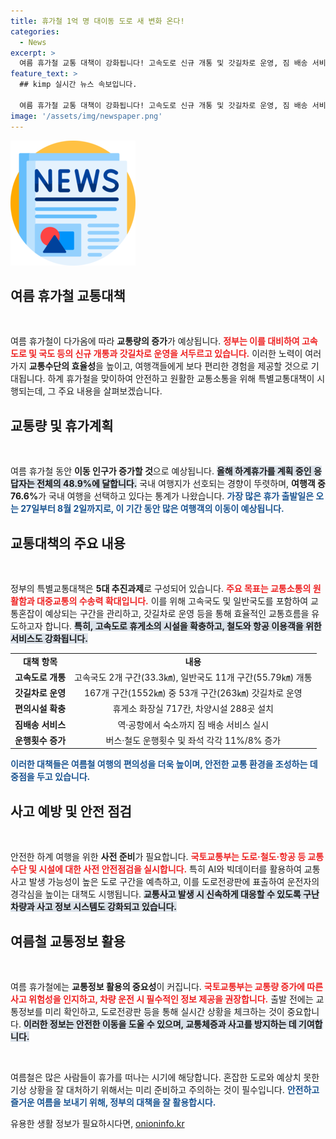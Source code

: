 ```yaml
---
title: 휴가철 1억 명 대이동 도로 새 변화 온다!
categories:
  - News
excerpt: >
  여름 휴가철 교통 대책이 강화됩니다! 고속도로 신규 개통 및 갓길차로 운영, 짐 배송 서비스까지. 이번 대책으로 약 1억 명 이상 이동하는 여름, 안전하고 편리한 여행을 만끽하세요!
feature_text: >
  ## kimp 실시간 뉴스 속보입니다.

  여름 휴가철 교통 대책이 강화됩니다! 고속도로 신규 개통 및 갓길차로 운영, 짐 배송 서비스까지. 이번 대책으로 약 1억 명 이상 이동하는 여름, 안전하고 편리한 여행을 만끽하세요!
image: '/assets/img/newspaper.png'
---
```


<p><img src="/assets/img/newspaper.png" alt="kimplant 속보" /></p>

<h2 data-ke-size="size26">여름 휴가철 교통대책</h2>

<p data-ke-size="size16">&nbsp;</p>

<p>여름 휴가철이 다가옴에 따라 <strong>교통량의 증가</strong>가 예상됩니다. <b><span style="color: #ee2323;">정부는 이를 대비하여 고속도로 및 국도 등의 신규 개통과 갓길차로 운영을 서두르고 있습니다.</span></b> 이러한 노력이 여러 가지 <strong>교통수단의 효율성</strong>을 높이고, 여행객들에게 보다 편리한 경험을 제공할 것으로 기대됩니다. 하계 휴가철을 맞이하여 안전하고 원활한 교통소통을 위해 특별교통대책이 시행되는데, 그 주요 내용을 살펴보겠습니다.</p>

<h2 data-ke-size="size26">교통량 및 휴가계획</h2>

<p data-ke-size="size16">&nbsp;</p>

<p>여름 휴가철 동안 <strong>이동 인구가 증가할 것</strong>으로 예상됩니다. <b><span style="background-color: #21538527;">올해 하계휴가를 계획 중인 응답자는 전체의 48.9%에 달합니다.</span></b> 국내 여행지가 선호되는 경향이 뚜렷하며, <strong>여행객 중 76.6%</strong>가 국내 여행을 선택하고 있다는 통계가 나왔습니다. <b><span style="color: #1a5490;">가장 많은 휴가 출발일은 오는 27일부터 8월 2일까지로, 이 기간 동안 많은 여행객의 이동이 예상됩니다.</span></b></p>

<h2 data-ke-size="size26">교통대책의 주요 내용</h2>

<p data-ke-size="size16">&nbsp;</p>

<p>정부의 특별교통대책은 <strong>5대 추진과제</strong>로 구성되어 있습니다. <b><span style="color: #ee2323;">주요 목표는 교통소통의 원활함과 대중교통의 수송력 확대입니다.</span></b> 이를 위해 고속국도 및 일반국도를 포함하여 교통혼잡이 예상되는 구간을 관리하고, 갓길차로 운영 등을 통해 효율적인 교통흐름을 유도하고자 합니다. <b><span style="background-color: #21538527;">특히, 고속도로 휴게소의 시설을 확충하고, 철도와 항공 이용객을 위한 서비스도 강화됩니다.</span></b></p>

<table style="width: 100%;">
<tr>
<td style="text-align: center; height: 17px;"><b>대책 항목</b></td>
<td style="text-align: center; height: 17px;"><b>내용</b></td>
</tr>
<tr>
<td style="text-align: center; height: 17px;"><b>고속도로 개통</b></td>
<td style="text-align: center; height: 17px;">고속국도 2개 구간(33.3㎞), 일반국도 11개 구간(55.79㎞) 개통</td>
</tr>
<tr>
<td style="text-align: center; height: 17px;"><b>갓길차로 운영</b></td>
<td style="text-align: center; height: 17px;">167개 구간(1552㎞) 중 53개 구간(263㎞) 갓길차로 운영</td>
</tr>
<tr>
<td style="text-align: center; height: 17px;"><b>편의시설 확충</b></td>
<td style="text-align: center; height: 17px;">휴게소 화장실 717칸, 차양시설 288곳 설치</td>
</tr>
<tr>
<td style="text-align: center; height: 17px;"><b>짐배송 서비스</b></td>
<td style="text-align: center; height: 17px;">역·공항에서 숙소까지 짐 배송 서비스 실시</td>
</tr>
<tr>
<td style="text-align: center; height: 17px;"><b>운행횟수 증가</b></td>
<td style="text-align: center; height: 17px;">버스·철도 운행횟수 및 좌석 각각 11%/8% 증가</td>
</tr>
</table>

<p><b><span style="color: #1a5490;">이러한 대책들은 여름철 여행의 편의성을 더욱 높이며, 안전한 교통 환경을 조성하는 데 중점을 두고 있습니다.</span></b></p>

<h2 data-ke-size="size26">사고 예방 및 안전 점검</h2>

<p data-ke-size="size16">&nbsp;</p>

<p>안전한 하계 여행을 위한 <strong>사전 준비</strong>가 필요합니다. <b><span style="color: #ee2323;">국토교통부는 도로·철도·항공 등 교통수단 및 시설에 대한 사전 안전점검을 실시합니다.</span></b> 특히 AI와 빅데이터를 활용하여 교통사고 발생 가능성이 높은 도로 구간을 예측하고, 이를 도로전광판에 표출하여 운전자의 경각심을 높이는 대책도 시행됩니다. <b><span style="background-color: #21538527;">교통사고 발생 시 신속하게 대응할 수 있도록 구난차량과 사고 정보 시스템도 강화되고 있습니다.</span></b></p>

<h2 data-ke-size="size26">여름철 교통정보 활용</h2>

<p data-ke-size="size16">&nbsp;</p>

<p>여름 휴가철에는 <strong>교통정보 활용의 중요성</strong>이 커집니다. <b><span style="color: #ee2323;">국토교통부는 교통량 증가에 따른 사고 위험성을 인지하고, 차량 운전 시 필수적인 정보 제공을 권장합니다.</span></b> 출발 전에는 교통정보를 미리 확인하고, 도로전광판 등을 통해 실시간 상황을 체크하는 것이 중요합니다. <b><span style="background-color: #21538527;">이러한 정보는 안전한 이동을 도울 수 있으며, 교통체증과 사고를 방지하는 데 기여합니다.</span></b></p>

<p data-ke-size="size16">&nbsp;</p>

<p>여름철은 많은 사람들이 휴가를 떠나는 시기에 해당합니다. 혼잡한 도로와 예상치 못한 기상 상황을 잘 대처하기 위해서는 미리 준비하고 주의하는 것이 필수입니다. <b><span style="color: #1a5490;">안전하고 즐거운 여름을 보내기 위해, 정부의 대책을 잘 활용합시다.</span></b></p>
유용한 생활 정보가 필요하시다면, <a href="https://onioninfo.kr" rel="dofollow">onioninfo.kr</a>


